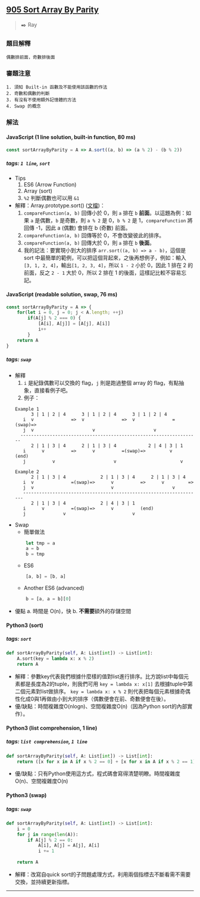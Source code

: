 ## [905 Sort Array By Parity](https://leetcode.com/problems/sort-array-by-parity/)
> :black_nib: Ray
### 題目解釋
    偶數排前面，奇數排後面
### 審題注意
    1. 須知 Built-in 函數及不能使用該函數的作法
    2. 奇數和偶數的判斷
    3. 有沒有不使用額外記憶體的方法
    4. Swap 的概念
### 解法
#### JavaScript (1 line solution, built-in function, 80 ms)
```javascript
const sortArrayByParity = A => A.sort((a, b) => (a % 2) - (b % 2))
```
##### tags: `1 line`, `sort` 
- Tips
    1. ES6 (Arrow Function)
    2. Array (sort)
    3. `%2` 判斷偶數也可以用 `&1`
- 解釋：Array.prototype.sort() ([文檔](https://developer.mozilla.org/zh-TW/docs/Web/JavaScript/Reference/Global_Objects/Array/sort))：
  1. `compareFunction(a, b)` 回傳小於 0，則 `a` 排在 `b` **前面**。以這題為例：如果 `a` 是偶數，`b` 是奇數，則 `a % 2` 是 0，`b % 2` 是 1，`compareFunction` 將回傳 -1，因此 a (偶數) 會排在 b (奇數) 前面。
  2. `compareFunction(a, b)` 回傳等於 0，不會改變彼此的排序。
  3. `compareFunction(a, b)` 回傳大於 0，則 `a` 排在 `b` **後面**。
  4. 我的記法：要實現小到大的排序 `arr.sort((a, b) => a - b)`，這個是 sort 中最簡單的範例，可以把這個背起來，之後再想例子，例如：輸入`[3, 1, 2, 4]`，輸出`[1, 2, 3, 4]`，所以 `1 - 2` 小於 0，因此 1 排在 2 的前面，反之 `2 - 1` 大於 0，所以 2 排在 1 的後面，這樣記比較不容易忘記。
#### JavaScript (readable solution, swap, 76 ms)
```javascript
const sortArrayByParity = A => {
    for(let i = 0, j = 0; j < A.length; ++j)
        if(A[j] % 2 === 0) {
            [A[i], A[j]] = [A[j], A[i]]
            i++
        }
    return A
}
```
##### tags: `swap`
- 解釋
    1. `i` 是紀錄偶數可以交換的 flag，`j` 則是跑過整個 array 的 flag，有點抽象，直接看例子吧。
    2. 例子：
    ```
    Example 1
          3 | 1 | 2 | 4      3 | 1 | 2 | 4      3 | 1 | 2 | 4
       i  v              =>  v              =>  v              =(swap)=>
       j  v                      v                      v
      -------------------------------------------------------------------   
          2 | 1 | 3 | 4      2 | 1 | 3 | 4            2 | 4 | 3 | 1
       i      v          =>      v          =(swap)=>         v     (end)
       j          v                      v                        v

    Example 2
          2 | 1 | 3 | 4             2 | 1 | 3 | 4      2 | 1 | 3 | 4
       i  v              =(swap)=>      v          =>      v         =>
       j  v                             v                      v
       -------------------------------------------------------------------
          2 | 1 | 3 | 4             2 | 4 | 3 | 1
       i      v          =(swap)=>      v          (end)
       j              v                         v
    ```
- Swap
    * 簡單做法
    ```javascript
        let tmp = a
        a = b
        b = tmp
    ```
    * ES6
    ```javascript
        [a, b] = [b, a]
    ```
    * Another ES6 (advanced)
    ```javascript
        b = [a, a = b][0]
    ```
- 優點
    a. 時間是 O(n)，快
    b. **不需要**額外的存儲空間

#### Python3 (sort)
##### tags: `sort`
```python
def sortArrayByParity(self, A: List[int]) -> List[int]:
    A.sort(key = lambda x: x % 2)
    return A
```
- 解釋：參數key代表我們根據什麼樣的值對list進行排序。比方說list中每個元素都是長度為2的tuple，則我們可用 `key = lambda x: x[1]` 去根據tuple中第二個元素對list做排序。 `key = lambda x: x % 2` 則代表把每個元素根據奇偶性化成0與1再做由小到大的排序（偶數便會在前、奇數便會在後）。
- 優/缺點：時間複雜度O(nlogn)、空間複雜度O(n)（因為Python sort的內部實作）。

#### Python3 (list comprehension, 1 line)
##### tags: `list comprehension`, `1 line`
```python
def sortArrayByParity(self, A: List[int]) -> List[int]:
    return ([x for x in A if x % 2 == 0] + [x for x in A if x % 2 == 1])
```
- 優/缺點：只有Python使用這方式，程式碼會寫得清楚明瞭。時間複雜度O(n)、空間複雜度O(n)

#### Python3 (swap)
##### tags: `swap`
```python
def sortArrayByParity(self, A: List[int]) -> List[int]:
    i = 0
    for j in range(len(A)):
        if A[j] % 2 == 0:
            A[i], A[j] = A[j], A[i]
            i += 1
    
    return A
```
- 解釋：改寫自quick sort的子問題處理方式，利用兩個指標去不斷看需不需要交換，並持續更新指標。
---


